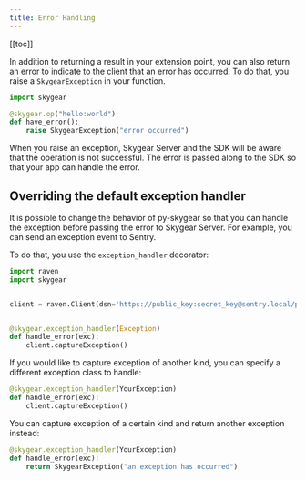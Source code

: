 ```yaml
---
title: Error Handling
---
```


[[toc]]

In addition to returning a result in your extension point, you can also return
an error to indicate to the client that an error has occurred. To do that,
you raise a `SkygearException` in your function.

```python
import skygear

@skygear.op("hello:world")
def have_error():
    raise SkygearException("error occurred")
```

When you raise an exception, Skygear Server and the SDK will be aware that
the operation is not successful. The error is passed along to the SDK
so that your app can handle the error.

## Overriding the default exception handler

It is possible to change the behavior of py-skygear so that you can
handle the exception before passing the error to Skygear Server. For example,
you can send an exception event to Sentry.

To do that, you use the `exception_handler` decorator:

```python
import raven
import skygear


client = raven.Client(dsn='https://public_key:secret_key@sentry.local/project_id')


@skygear.exception_handler(Exception)
def handle_error(exc):
    client.captureException()
```

If you would like to capture exception of another kind, you can specify
a different exception class to handle:

```python
@skygear.exception_handler(YourException)
def handle_error(exc):
    client.captureException()
```


You can capture exception of a certain kind and return another exception
instead:


```python
@skygear.exception_handler(YourException)
def handle_error(exc):
    return SkygearException("an exception has occurred")
```
